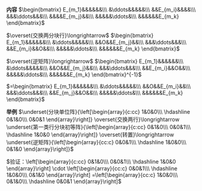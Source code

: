**内容**
$\begin{bmatrix}
E_{m_1}&&&&&&\\\ 
&\ddots&&&&&\\\ 
&&E_{m_i}&&&&\\\ 
&&&\ddots&&&\\\ 
&&&&E_{m_j}&&\\\ 
&&&&&\ddots&\\\ 
&&&&&&E_{m_k}
\end{bmatrix}$

$\overset{交换两分块行}\longrightarrow$
$\begin{bmatrix}
E_{m_1}&&&&&&\\\ 
&\ddots&&&&&\\\ 
&&O&&E_{m_j}&&\\\ 
&&&\ddots&&&\\\ 
&&E_{m_i}&&O&&\\\ 
&&&&&\ddots&\\\ 
&&&&&&E_{m_k}
\end{bmatrix}$

$\overset{逆矩阵}\longrightarrow$
$\begin{bmatrix}
E_{m_1}&&&&&&\\\ 
&\ddots&&&&&\\\ 
&&O&&E_{m_j}&&\\\ 
&&&\ddots&&&\\\ 
&&E_{m_i}&&O&&\\\ 
&&&&&\ddots&\\\ 
&&&&&&E_{m_k}
\end{bmatrix}^{-1}$

$=\begin{bmatrix}
E_{m_1}&&&&&&\\\ 
&\ddots&&&&&\\\ 
&&O&&E_{m_i}&&\\\ 
&&&\ddots&&&\\\ 
&&E_{m_j}&&O&&\\\ 
&&&&&\ddots&\\\ 
&&&&&&E_{m_k}
\end{bmatrix}$

**举例**
$\underset{分块单位阵}{\left[\begin{array}{c:cc}
1&0&0\\\ 
\hdashline
0&1&0\\\ 
0&0&1
\end{array}\right]}
\overset{交换两行}\longrightarrow
\underset{第一类行分块初等阵}{\left[\begin{array}{c:cc}
0&1&0\\\ 
0&0&1\\\ 
\hdashline
1&0&0 
\end{array}\right]}
\overset{转置}\longrightarrow
\underset{逆矩阵}{\left[\begin{array}{cc:c}
0&0&1\\\ 
\hdashline
1&0&0\\\ 
0&1&0
\end{array}\right]}$

$验证：\left[\begin{array}{c:cc}
0&1&0\\\ 
0&0&1\\\ 
\hdashline
1&0&0 
\end{array}\right]
\cdot
\left[\begin{array}{cc:c}
0&0&1\\\ 
\hdashline
1&0&0\\\ 
0&1&0
\end{array}\right]
=\left[\begin{array}{cc:c}
1&0&0\\\ 
0&1&0\\\ 
\hdashline
0&0&1
\end{array}\right]$
